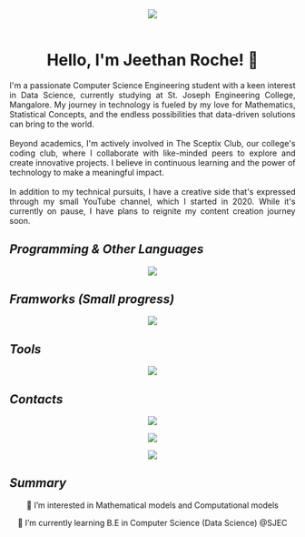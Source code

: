 <header><img src="https://github.com/user-attachments/assets/ec56733b-8025-4717-a9b6-03cb45934f32"></header>

<div align="center">
    <h1>Hello, I'm Jeethan Roche! 👋</h1>
</div>
    
<p align="justify">I'm a passionate Computer Science Engineering student with a keen interest in Data Science, currently studying at St. Joseph Engineering College, Mangalore. My journey in technology is fueled by my love for Mathematics, Statistical Concepts, and the endless possibilities that data-driven solutions can bring to the world.<br><br>Beyond academics, I'm actively involved in The Sceptix Club, our college's coding club, where I collaborate with like-minded peers to explore and create innovative projects. I believe in continuous learning and the power of technology to make a meaningful impact.<br><br>In addition to my technical pursuits, I have a creative side that's expressed through my small YouTube channel, which I started in 2020. While it's currently on pause, I have plans to reignite my content creation journey soon.</p>

## *Programming & Other Languages*
<div align="center">
     <a href="https://skillicons.dev">
        <img src="https://skillicons.dev/icons?i=python,html,css,js,mysql,c,cpp,matlab,r">
    </a>
</div>

## *Framworks (Small progress)*
<div align="center">
     <a href="https://skillicons.dev">
        <img src="https://skillicons.dev/icons?i=react,tailwind,nodejs,nextjs,flask,supabase,fastapi">
    </a>
</div>

## *Tools*
<div align="center">
     <a href="https://skillicons.dev">
        <img src="https://skillicons.dev/icons?i=git,github,vscode,linux,ubuntu">
    </a>
</div>

## *Contacts*
<div align="center">
    <a href="https://mailto:jeethanroche@gmail.com">
        <img src="https://skillicons.dev/icons?i=gmail">
        <p></p>
    </a> 
    <a href="https://www.linkedin.com/in/roche-jeethan02/">
        <img src="https://skillicons.dev/icons?i=linkedin">
        <p></p> 
    </a> 
    <a href="https://instagram.com/roche_jeethan">
        <img src="https://skillicons.dev/icons?i=instagram">
        <p></p>
    </a>
</div>

## *Summary*
<div align="center">
    
  👀 I’m interested in Mathematical models and Computational models
  
  🌱 I’m currently learning B.E in Computer Science (Data Science) @SJEC
  

</div>


<!---
roche-jeethan/roche-jeethan is a ✨ special ✨ repository because its `README.md` (this file) appears on your GitHub profile.
You can click the Preview link to take a look at your changes.
--->
